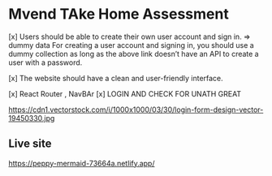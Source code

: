 # Mvend TAke Home Assessment

[x] Users should be able to create their own user account and sign in. => dummy data
For creating a user account and signing in, you should use a dummy collection as long as the above link
doesn’t have an API to create a user with a password.

[x] The website should have a clean and user-friendly interface.

[x] React Router , NavBAr
[x] LOGIN AND CHECK FOR UNATH GREAT

https://cdn1.vectorstock.com/i/1000x1000/03/30/login-form-design-vector-19450330.jpg

## Live site

https://peppy-mermaid-73664a.netlify.app/
